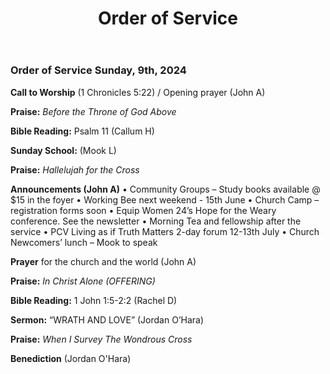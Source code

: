 ﻿---
layout: oos
title: Order of Service
---
### Order of Service Sunday, 9th, 2024

**Call to Worship** (1 Chronicles 5:22) / Opening prayer (John A)

**Praise:** *Before the Throne of God Above*

**Bible Reading:** Psalm 11  (Callum H)

**Sunday School:** (Mook L)

**Praise:** *Hallelujah for the Cross*

**Announcements (John A)** 
    • Community Groups – Study books available @ $15 in the foyer
    • Working Bee next weekend - 15th June
    • Church Camp – registration forms soon
    • Equip Women 24’s Hope for the Weary conference. See the newsletter
    • Morning Tea and fellowship after the service
    • PCV Living as if Truth Matters 2-day forum 12-13th July
    • Church Newcomers’ lunch – Mook to speak

**Prayer** for the church and the world (John A)

**Praise:** *In Christ Alone (OFFERING)*

**Bible Reading:** 1 John 1:5-2:2 (Rachel D)

**Sermon:** “WRATH AND LOVE” (Jordan O’Hara)

**Praise:** *When I Survey The Wondrous Cross*

**Benediction**  (Jordan O'Hara)

